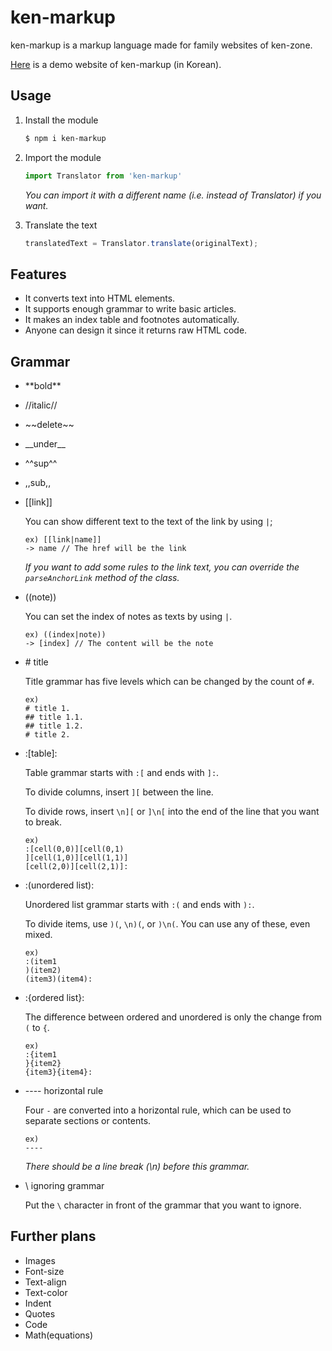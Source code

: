 # ken-markup

ken-markup is a markup language made for family websites of ken-zone.

[Here](https://ken-markup.vercel.app) is a demo website of ken-markup (in Korean).

## Usage 

1. Install the module 

    ```bash
    $ npm i ken-markup
    ```

1. Import the module 

    ```js
    import Translator from 'ken-markup'
    ```

    *You can import it with a different name (i.e. instead of Translator) if you want.*

1. Translate the text

    ```js
    translatedText = Translator.translate(originalText);
    ```

## Features

* It converts text into HTML elements.
* It supports enough grammar to write basic articles.
* It makes an index table and footnotes automatically.
* Anyone can design it since it returns raw HTML code.

## Grammar

* \*\*bold**
* \//italic//
* \~~delete~~
* \_\_under__
* ^^sup^^
* ,,sub,,
* \[\[link]]

    You can show different text to the text of the link by using `|`;

    ```
    ex) [[link|name]]
    -> name // The href will be the link
    ```

    *If you want to add some rules to the link text, you can override the `parseAnchorLink` method of the class.*

* \(\(note))

    You can set the index of notes as texts by using `|`.

    ```
    ex) ((index|note))
    -> [index] // The content will be the note
    ```

* \# title

    Title grammar has five levels which can be changed by the count of `#`.

    ```
    ex)
    # title 1.
    ## title 1.1.
    ## title 1.2.
    # title 2.
    ```

* :[table]:

    Table grammar starts with `:[` and ends with `]:`.

    To divide columns, insert `][` between the line.

    To divide rows, insert `\n][` or `]\n[` into the end of the line that you want to break.

    ```
    ex)
    :[cell(0,0)][cell(0,1)
    ][cell(1,0)][cell(1,1)]
    [cell(2,0)][cell(2,1)]:
    ```

* :(unordered list):

    Unordered list grammar starts with `:(` and ends with `):`.

    To divide items, use `)(`, `\n)(`, or `)\n(`. You can use any of these, even mixed.

    ```
    ex)
    :(item1
    )(item2)
    (item3)(item4):
    ```

* :{ordered list}:

    The difference between ordered and unordered is only the change from `(` to `{`.

    ```
    ex)
    :{item1
    }{item2}
    {item3}{item4}:
    ```

* ---- horizontal rule

    Four `-` are converted into a horizontal rule, which can be used to separate sections or contents.

    ```
    ex)
    ----
    ```
    *There should be a line break (\n) before this grammar.*

* \ ignoring grammar

    Put the `\` character in front of the grammar that you want to ignore.

## Further plans

* Images
* Font-size
* Text-align
* Text-color
* Indent
* Quotes
* Code
* Math(equations)
